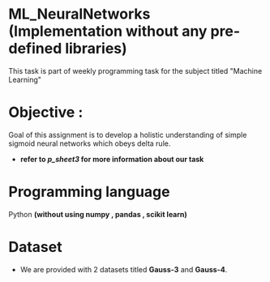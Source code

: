 # ML_NeuralNetworks (Implementation without any pre-defined libraries)
This task is part of weekly programming task for the subject titled "Machine Learning" 
# Objective : 
Goal of this assignment is  to develop a holistic understanding of simple sigmoid neural networks which obeys delta rule.
* **refer to *p_sheet3* for more information about our task**
# Programming language 
Python **(without using numpy , pandas , scikit learn)**
# Dataset
* We are provided with 2 datasets titled **Gauss-3** and **Gauss-4**.

